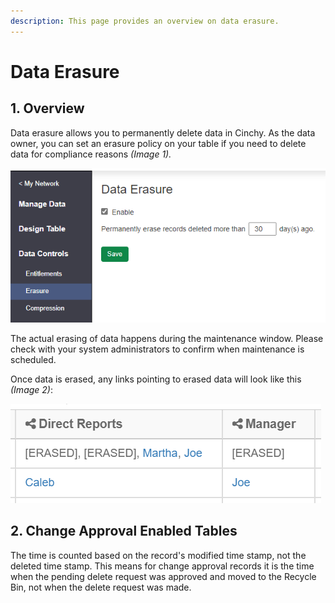 ```yaml
---
description: This page provides an overview on data erasure.
---
```


# Data Erasure

## 1. Overview

Data erasure allows you to permanently delete data in Cinchy. As the data owner, you can set an erasure policy on your table if you need to delete data for compliance reasons _(Image 1)._

![Image 1: Data Erasure](<../../../../.gitbook/assets/image (341).png>)

The actual erasing of data happens during the maintenance window. Please check with your system administrators to confirm when maintenance is scheduled.

Once data is erased, any links pointing to erased data will look like this _(Image 2)_:

![Image 2: Data Erasure](<../../../../.gitbook/assets/image (169).png>)

## 2. Change Approval Enabled Tables

The time is counted based on the record's modified time stamp, not the deleted time stamp. This means for change approval records it is the time when the pending delete request was approved and moved to the Recycle Bin, not when the delete request was made.
